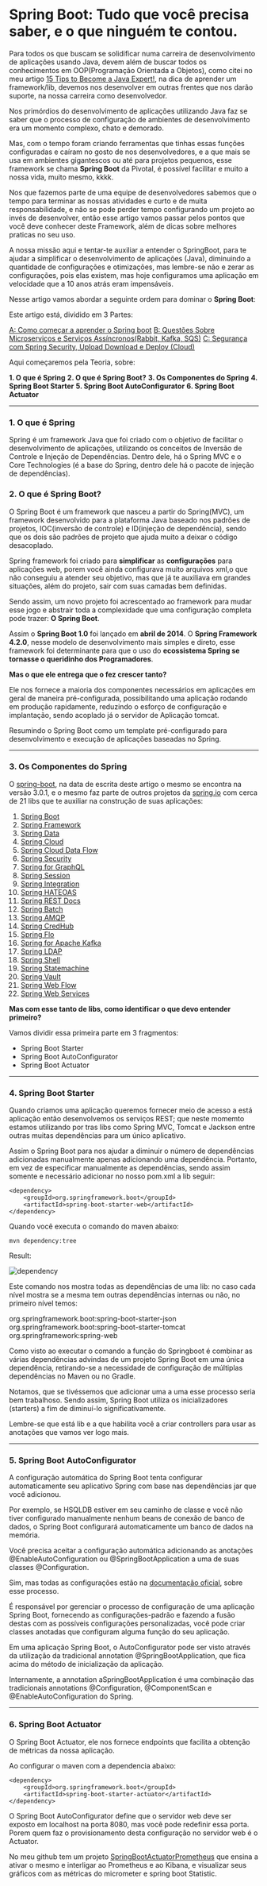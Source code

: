 # Spring Boot: Tudo que você precisa saber, e o que ninguém te contou.

Para todos os que buscam se solidificar numa carreira de desenvolvimento de aplicações usando Java, devem além de buscar todos os conhecimentos em OOP(Programação Orientada a Objetos), como citei no meu artigo [15 Tips to Become a Java Expert!](https://dev.to/weder96/15-tips-to-become-a-java-expert-1acj), na dica de aprender um framework/lib, devemos nos desenvolver em outras frentes que nos darão suporte, na nossa carreira como desenvolvedor.

Nos primórdios do desenvolvimento de aplicações utilizando Java faz se saber que o processo de configuração de ambientes de desenvolvimento era um momento complexo, chato e demorado. 

Mas, com o tempo foram criando ferramentas que tinhas essas funções configuradas e caíram no gosto de nos desenvolvedores, e a que mais se usa em ambientes gigantescos ou até para projetos pequenos, esse framework se chama **Spring Boot** da Pivotal, é possível facilitar e muito a nossa vida, muito mesmo, kkkk.

Nos que fazemos parte de uma equipe de desenvolvedores sabemos que o tempo para terminar as nossas atividades e curto e de muita responsabilidade, e não se pode perder tempo configurando um projeto ao invés de desenvolver, então esse artigo vamos passar pelos pontos que você deve conhecer deste Framework, além de dicas sobre melhores praticas no seu uso.

A nossa missão aqui e tentar-te auxiliar a entender o SpringBoot, para te ajudar a simplificar o desenvolvimento de aplicações (Java), diminuindo a quantidade de configurações e otimizações, mas lembre-se não e zerar as configurações, pois elas existem, mas hoje configuramos uma aplicação em velocidade que a 10 anos atrás eram impensáveis.

Nesse artigo vamos abordar a seguinte ordem para dominar o **Spring Boot**:

Este artigo está, dividido em 3 Partes: 


[A: Como começar a aprender o Spring boot](https://github.com/weder96/spring-boot-annotation-tips/tree/main/documentation/Part01)
[B: Questões Sobre Microserviços e Serviços Assíncronos(Rabbit, Kafka, SQS)](https://github.com/weder96/spring-boot-annotation-tips/tree/main/documentation/Part02)
[C: Segurança com Spring Security, Upload Download e Deploy (Cloud)](https://github.com/weder96/spring-boot-annotation-tips/tree/main/documentation/Part03)


Aqui começaremos pela Teoria, sobre: 

**1. O que é Spring** 
**2. O que é Spring Boot?**
**3. Os Componentes do Spring**
**4. Spring Boot Starter**
**5. Spring Boot AutoConfigurator**
**6. Spring Boot Actuator**

-----------------------------------------------------------------------------------------------------------
### **1. O que é Spring**

Spring é um framework Java que foi criado com o objetivo de facilitar o desenvolvimento de aplicações, utilizando os conceitos de Inversão de Controle e Injeção de Dependências. Dentro dele, há o Spring MVC e o Core Technologies (é a base do Spring, dentro dele há o pacote de injeção de dependências).


### **2. O que é Spring Boot?**

O Spring Boot é um framework que nasceu a partir do Spring(MVC), um framework desenvolvido para a plataforma Java baseado nos padrões de projetos, IOC(inversão de controle) e ID(injeção de dependência), sendo que os dois são padrões de projeto que ajuda muito a deixar o código desacoplado.

Spring framework foi criado para **simplificar** as **configurações** para aplicações web, porem você ainda configurava muito arquivos xml,o que não conseguiu a atender seu objetivo, mas que já te auxiliava em grandes situações, além do projeto, sair com suas camadas bem definidas.


Sendo assim, um novo projeto foi acrescentado ao framework para mudar esse jogo e abstrair toda a complexidade que uma configuração completa pode trazer: **O Spring Boot**. 

Assim o **Spring Boot 1.0** foi lançado em **abril de 2014**. O **Spring Framework 4.2.0**, nesse modelo de desenvolvimento mais simples e direto, esse framework foi determinante para que o uso do **ecossistema Spring se tornasse o queridinho dos Programadores**. 

**Mas o que ele entrega que o fez crescer tanto?**

Ele nos fornece a maioria dos componentes necessários em aplicações em geral de maneira pré-configurada, possibilitando uma aplicação rodando em produção rapidamente, reduzindo o esforço de configuração e implantação, sendo acoplado já o servidor de Aplicação tomcat.

Resumindo o  Spring Boot como um template pré-configurado para desenvolvimento e execução de aplicações baseadas no Spring.

-----------------------------------------------------------------------------------------------------------

### **3. Os Componentes do Spring**

O [spring-boot](https://spring.io/projects/spring-boot), na data de escrita deste artigo o mesmo se encontra na versão 3.0.1, e o mesmo faz parte de outros projetos da [spring.io](https://spring.io/projects) com cerca de 21 libs que te auxiliar na construção de suas aplicações:

1. [Spring Boot](https://spring.io/projects/spring-boot)
2. [Spring Framework](https://spring.io/projects/spring-framework)
3. [Spring Data](https://spring.io/projects/spring-data)
4. [Spring Cloud](https://spring.io/projects/spring-cloud)
5. [Spring Cloud Data Flow](https://spring.io/projects/spring-cloud-dataflow)
6. [Spring Security](https://spring.io/projects/spring-security)
7. [Spring for GraphQL](https://spring.io/projects/spring-graphql)
8. [Spring Session](https://spring.io/projects/spring-session)
9. [Spring Integration](https://spring.io/projects/spring-integration)
10. [Spring HATEOAS](https://spring.io/projects/spring-hateoas)
12. [Spring REST Docs](https://spring.io/projects/spring-restdocs)
13. [Spring Batch](https://spring.io/projects/spring-batch)
14. [Spring AMQP](https://spring.io/projects/spring-amqp)
15. [Spring CredHub](https://spring.io/projects/spring-credhub)
16. [Spring Flo](https://spring.io/projects/spring-flo)
17. [Spring for Apache Kafka](https://spring.io/projects/spring-kafka)
18. [Spring LDAP](https://spring.io/projects/spring-ldap)
19. [Spring Shell](https://spring.io/projects/spring-shell)
20. [Spring Statemachine](https://spring.io/projects/spring-statemachine)
21. [Spring Vault](https://spring.io/projects/spring-vault)
22. [Spring Web Flow](https://spring.io/projects/spring-webflow)
23. [Spring Web Services](https://spring.io/projects/spring-ws)

**Mas com esse tanto de libs, como identificar o que devo entender primeiro?**

Vamos dividir essa primeira parte em 3 fragmentos:

- Spring Boot Starter
- Spring Boot AutoConfigurator
- Spring Boot Actuator

-----------------------------------------------------------------------------------------------------------
### **4. Spring Boot Starter**

Quando criamos uma aplicação queremos fornecer meio de acesso a está aplicação então desenvolvemos os serviços REST; que neste momemto estamos utilizando por tras libs como Spring MVC, Tomcat e Jackson entre outras muitas dependências para um único aplicativo.

Assim o Spring Boot para nos ajudar a diminuir o número de dependências adicionadas manualmente apenas adicionando uma dependência. Portanto, em vez de especificar manualmente as dependências, sendo assim somente e necessário adicionar no nosso pom.xml a lib seguir:

```
<dependency>
    <groupId>org.springframework.boot</groupId>
    <artifactId>spring-boot-starter-web</artifactId>
</dependency>

```

Quando você executa o comando do maven abaixo:

```
mvn dependency:tree
```

Result:

![dependency](..//images/dependency.png)


Este comando nos mostra todas as dependências de uma lib:
no caso cada nível mostra se a mesma tem outras dependências internas ou não, no primeiro nível temos:

org.springframework.boot:spring-boot-starter-json
org.springframework.boot:spring-boot-starter-tomcat
org.springframework:spring-web

Como visto ao executar o comando a função do Springboot é combinar as várias dependências advindas de um projeto Spring Boot em uma única dependência, retirando-se a necessidade de configuração de múltiplas dependências no Maven ou no Gradle.

Notamos, que se tivéssemos que adicionar uma a uma esse processo seria bem trabalhoso. Sendo assim, Spring Boot utiliza os inicializadores (starters) a fim de diminuí-lo significativamente. 


Lembre-se que está lib e a que habilita você a criar controllers para usar as anotações que vamos ver logo mais.

-----------------------------------------------------------------------------------------------------------

### **5. Spring Boot AutoConfigurator**

A configuração automática do Spring Boot tenta configurar automaticamente seu aplicativo Spring com base nas dependências jar que você adicionou. 

Por exemplo, se HSQLDB estiver em seu caminho de classe e você não tiver configurado manualmente nenhum beans de conexão de banco de dados, o Spring Boot configurará automaticamente um banco de dados na memória.

Você precisa aceitar a configuração automática adicionando as anotações @EnableAutoConfiguration ou @SpringBootApplication a uma de suas classes @Configuration.

Sim, mas todas as configurações estão na [documentação oficial](https://docs.spring.io/spring-boot/docs/2.0.x/reference/html/using-boot-auto-configuration.html#:~:text=Spring%20Boot%20auto%2Dconfiguration%20attempts,configures%20an%20in%2Dmemory%20database.), sobre esse processo.


É responsável por gerenciar o processo de configuração de uma aplicação Spring Boot, fornecendo as configurações-padrão e fazendo a fusão destas com as possíveis configurações personalizadas, você pode criar classes anotadas que configuram alguma função do seu aplicação.

Em uma aplicação Spring Boot, o AutoConfigurator pode ser visto através da utilização da tradicional annotation @SpringBootApplication, que fica acima do método de inicialização da aplicação.

Internamente, a annotation aSpringBootApplication é uma combinação das tradicionais annotations @Configuration, @ComponentScan e @EnableAutoConfiguration do Spring.


-----------------------------------------------------------------------------------------------------------

### **6. Spring Boot Actuator**

O Spring Boot Actuator, ele nos fornece endpoints que facilita a obtenção de métricas da nossa aplicação.

Ao configurar o maven com a dependencia abaixo:

```
<dependency>
    <groupId>org.springframework.boot</groupId>
    <artifactId>spring-boot-starter-actuator</artifactId>
</dependency>
```


O Spring Boot AutoConfigurator define que o servidor web deve ser exposto em localhost na porta 8080, mas você pode redefinir essa porta. Porem quem faz o provisionamento desta configuração no servidor web é o Actuator.

No meu github tem um projeto [SpringBootActuatorPrometheus](https://github.com/weder96/SpringBootActuatorPrometheus) que ensina a ativar o mesmo e interligar ao Prometheus e ao Kibana, e visualizar seus gráficos com as métricas do micrometer e spring boot Statistic.